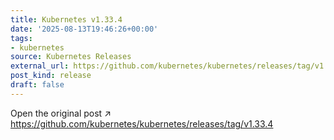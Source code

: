 ```yaml
---
title: Kubernetes v1.33.4
date: '2025-08-13T19:46:26+00:00'
tags:
- kubernetes
source: Kubernetes Releases
external_url: https://github.com/kubernetes/kubernetes/releases/tag/v1.33.4
post_kind: release
draft: false
---
```

Open the original post ↗ https://github.com/kubernetes/kubernetes/releases/tag/v1.33.4
